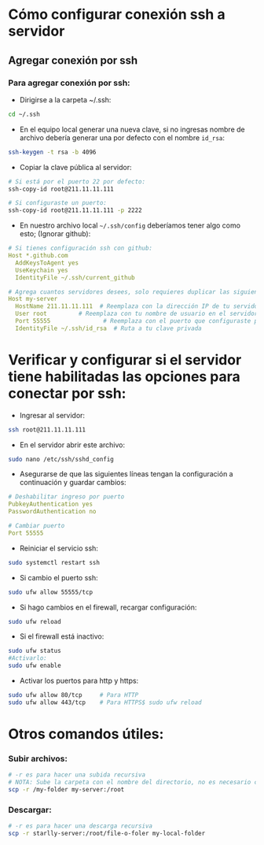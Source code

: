 # Cómo configurar conexión ssh a servidor
## Agregar conexión por ssh
### Para agregar conexión por ssh:
- Dirigirse a la carpeta ~/.ssh: 
```bash
cd ~/.ssh
```
- En el equipo local generar una nueva clave, si no ingresas nombre de archivo debería generar una por defecto con el nombre `id_rsa`: 
```bash
ssh-keygen -t rsa -b 4096
```

- Copiar la clave pública al servidor: 
```bash
# Si está por el puerto 22 por defecto:
ssh-copy-id root@211.11.11.111

# Si configuraste un puerto:
ssh-copy-id root@211.11.11.111 -p 2222
```

- En nuestro archivo local `~/.ssh/config` deberíamos tener algo como esto; (Ignorar github):
```yaml
# Si tienes configuración ssh con github:
Host *.github.com
  AddKeysToAgent yes
  UseKeychain yes
  IdentityFile ~/.ssh/current_github

# Agrega cuantos servidores desees, solo requieres duplicar las siguientes líneas:
Host my-server
  HostName 211.11.11.111  # Reemplaza con la dirección IP de tu servidor
  User root         # Reemplaza con tu nombre de usuario en el servidor
  Port 55555               # Reemplaza con el puerto que configuraste para SSH
  IdentityFile ~/.ssh/id_rsa  # Ruta a tu clave privada
```

# Verificar y configurar si el servidor tiene habilitadas las opciones para conectar por ssh:
- Ingresar al servidor:
```bash
ssh root@211.11.11.111
```

- En el servidor abrir este archivo: 
```bash
sudo nano /etc/ssh/sshd_config
```

- Asegurarse de que las siguientes líneas tengan la configuración a continuación y guardar cambios: 
```yaml
# Deshabilitar ingreso por puerto
PubkeyAuthentication yes
PasswordAuthentication no

# Cambiar puerto
Port 55555
```

- Reiniciar el servicio ssh: 
```bash
sudo systemctl restart ssh
```
- Si cambio el puerto ssh: 
```bash
sudo ufw allow 55555/tcp
```
- Si hago cambios en el firewall, recargar configuración: 
```bash
sudo ufw reload
```
- Si el firewall está inactivo: 
```bash
sudo ufw status 
#Activarlo: 
sudo ufw enable
```

- Activar los puertos para http y https:
```bash
sudo ufw allow 80/tcp     # Para HTTP
sudo ufw allow 443/tcp    # Para HTTPS$ sudo ufw reload
```

# Otros comandos útiles:
### Subir archivos:
```bash
# -r es para hacer una subida recursiva
# NOTA: Sube la carpeta con el nombre del directorio, no es necesario crear otra carpeta en el servidor
scp -r /my-folder my-server:/root
```

### Descargar:
```bash
# -r es para hacer una descarga recursiva
scp -r starlly-server:/root/file-o-foler my-local-folder
```
